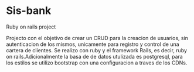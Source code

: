 # Sis-bank
Ruby on rails project

Projecto con el objetivo de crear un CRUD para la creacion de usuarios, sin autenticacion de los mismos, unicamente para registro y control de una cartera de clientes. 
Se realizo con ruby y el framework Rails, es decir, ruby on rails.Adicionalmente la basa de de datos utulizada es postgresql, para los estilos se utilizo bootstrap con una configuracion a traves de los CDNs. 
